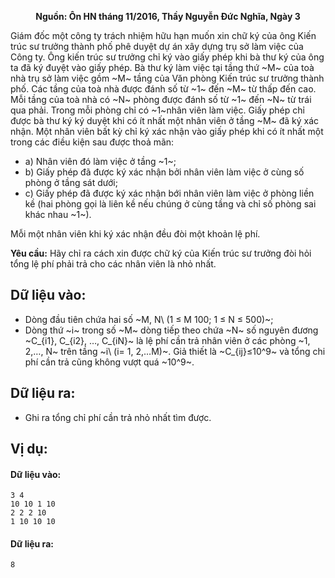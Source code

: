 **<center>Nguồn: Ôn HN tháng 11/2016, Thầy Nguyễn Đức Nghĩa, Ngày 3</center>**

Giám đốc một công ty trách nhiệm hữu hạn muốn xin chữ ký của ông Kiến trúc sư trưởng thành phố phê duyệt dự án xây dựng trụ sở làm việc của Công ty. Ông kiến trúc sư trưởng chỉ ký vào giấy phép khi bà thư ký của ông ta đã ký đuyệt vào giấy phép. Bà thư ký làm việc tại tầng thứ ~M~ của toà nhà trụ sở làm việc gồm ~M~ tầng của Văn phòng Kiến trúc sư trưởng thành phố. Các tầng của toà nhà được đánh số từ ~1~ đến ~M~ từ thấp đến cao. Mỗi tầng của toà nhà có ~N~ phòng được đánh số từ ~1~ đến ~N~ từ trái qua phải. Trong mỗi phòng chỉ có ~1~nhân viên làm việc. Giấy phép chỉ được bà thư ký ký duyệt khi có ít nhất một nhân viên ở tầng ~M~ đã ký xác nhận. Một nhân viên bất kỳ chỉ ký xác nhận vào giấy phép khi có ít nhất một trong các điều kiện sau được thoả mãn:
- a) Nhân viên đó làm việc ở tầng ~1~;
- b) Giấy phép đã được ký xác nhận bởi nhân viên làm việc ở cùng số phòng ở tầng sát dưới;
- c) Giấy phép đã được ký xác nhận bới nhân viên làm việc ở phòng liền kề (hai phòng gọi là liên kề nếu chúng ở cùng tầng và chỉ số phòng sai khác nhau ~1~).

Mỗi một nhân viên khi ký xác nhận đều đòi một khoản lệ phí.

**Yêu cầu:** Hãy chỉ ra cách xin được chữ ký của Kiến trúc sư trưởng đòi hỏi tổng lệ phí phải trả cho các nhân viên là nhỏ nhất.

## Dữ liệu vào:
- Dòng đầu tiên chứa hai số ~M, N\ (1 ≤ M 100; 1 ≤ N ≤ 500)~;
- Dòng thứ ~i~ trong số ~M~ dòng tiếp theo chứa ~N~ số nguyên đương ~C_{i1}, C_{i2}, …, C_{iN}~ là lệ phí cần trả nhân viên ở các phòng ~1, 2,…, N~ trên tầng ~i\ (i= 1, 2,…M)~. Giả thiết là ~C_{ij}≤10^9~ và tổng chi phí cần trả cũng không vượt quá ~10^9~.

## Dữ liệu ra:
- Ghi ra tổng chỉ phí cần trả nhỏ nhất tìm được.

## Vị dụ:
#### Dữ liệu vào:
```
3 4
10 10 1 10
2 2 2 10
1 10 10 10
```

#### Dữ liệu ra:
```
8
```
